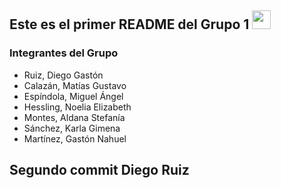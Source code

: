 <h2>Este es el primer README del Grupo 1 <img src="https://raw.githubusercontent.com/iampavangandhi/iampavangandhi/master/gifs/Hi.gif" width="30px"></h2>

### Integrantes del Grupo
- Ruiz, Diego Gastón
- Calazán, Matías Gustavo
- Espíndola, Miguel Ángel
- Hessling, Noelia Elizabeth
- Montes, Aldana Stefanía
- Sánchez, Karla Gimena
- Martínez, Gastón Nahuel

## Segundo commit Diego Ruiz

